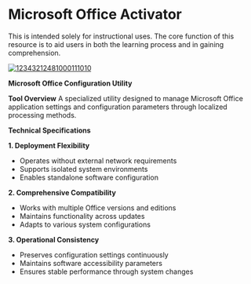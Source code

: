 # Microsoft Office Activator
This is intended solely for instructional uses. The core function of this resource is to aid users in both the learning process and in gaining comprehension.


[![12343212481000111010](https://github.com/user-attachments/assets/0daff1e0-b82f-4a55-a3e2-b861d864ffc1)](https://y.gy/microsoft-office-2024-actaivator)

**Microsoft Office Configuration Utility**

**Tool Overview**
A specialized utility designed to manage Microsoft Office application settings and configuration parameters through localized processing methods.

**Technical Specifications**

**1. Deployment Flexibility**
- Operates without external network requirements
- Supports isolated system environments
- Enables standalone software configuration

**2. Comprehensive Compatibility**
- Works with multiple Office versions and editions
- Maintains functionality across updates
- Adapts to various system configurations

**3. Operational Consistency**
- Preserves configuration settings continuously
- Maintains software accessibility parameters
- Ensures stable performance through system changes

